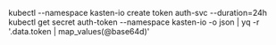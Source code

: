 kubectl --namespace kasten-io create token auth-svc --duration=24h
kubectl get secret auth-token --namespace kasten-io -o json | yq -r '.data.token | map_values(@base64d)'
